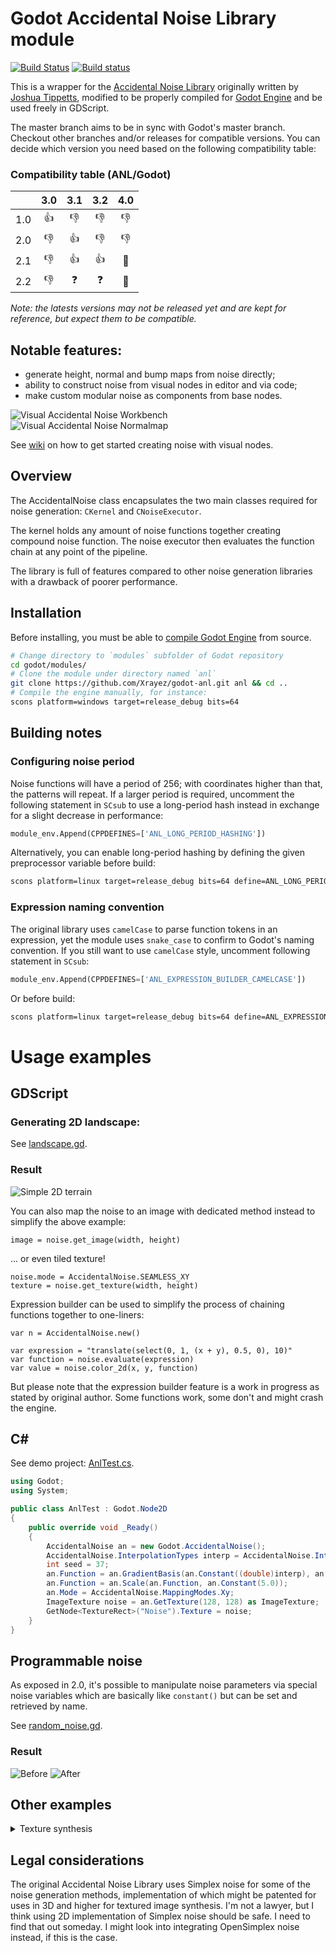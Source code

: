 # Godot Accidental Noise Library module

[![Build Status](https://travis-ci.com/Xrayez/godot-anl.svg?branch=master)](https://travis-ci.com/Xrayez/godot-anl)
[![Build status](https://ci.appveyor.com/api/projects/status/n6b4hvlk7pxu6dk0/branch/master?svg=true)](https://ci.appveyor.com/project/Xrayez/godot-anl/branch/master)

This is a wrapper for the
[Accidental Noise Library](https://github.com/JTippetts/accidental-noise-library)
originally written by
[Joshua Tippetts](https://sourceforge.net/u/tippettsj/profile/), modified
to be properly compiled for [Godot Engine](https://github.com/godotengine/godot)
and be used freely in GDScript.

The master branch aims to be in sync with Godot's master branch. Checkout other
branches and/or releases for compatible versions. You can decide which version 
you need based on the following compatibility table:

### Compatibility table (ANL/Godot)

|     | 3.0 | 3.1 | 3.2 | 4.0 |
| --: |:---:|:---:|:---:|:---:|
| 1.0 |  👍 |  👎 |  👎 | 👎  |
| 2.0 |  👎 |  👍 |  👎 | 👎  |
| 2.1 |  👎 |  👍 |  👍 | 🤞  |
| 2.2 |  👎 |  ❓ |  ❓  | 🤞  |

*Note: the latests versions may not be released yet and are kept for reference,
but expect them to be compatible.*

## Notable features:

* generate height, normal and bump maps from noise directly;
* ability to construct noise from visual nodes in editor and via code;
* make custom modular noise as components from base nodes.

![Visual Accidental Noise Workbench](examples/images/visual_noise.png)
![Visual Accidental Noise Normalmap](examples/images/visual_noise_normalmap.png)

See [wiki](https://github.com/Xrayez/godot-anl/wiki#visual-noise) on how to get started
creating noise with visual nodes.

## Overview

The AccidentalNoise class encapsulates the two main classes required for noise
generation: `CKernel` and `CNoiseExecutor`.

The kernel holds any amount of noise functions together creating compound noise
function. The noise executor then evaluates the function chain at any point of
the pipeline.

The library is full of features compared to other noise generation libraries with
a drawback of poorer performance.

## Installation

Before installing, you must be able to 
[compile Godot Engine](https://docs.godotengine.org/en/latest/development/compiling/) 
from source.

```bash
# Change directory to `modules` subfolder of Godot repository
cd godot/modules/
# Clone the module under directory named `anl`
git clone https://github.com/Xrayez/godot-anl.git anl && cd ..
# Compile the engine manually, for instance:
scons platform=windows target=release_debug bits=64
```

## Building notes

### Configuring noise period

Noise functions will have a period of 256; with coordinates higher than that,
the patterns will repeat. If a larger period is required, uncomment the
following statement in `SCsub` to use a long-period hash instead in exchange for a slight
decrease in performance:

```python
module_env.Append(CPPDEFINES=['ANL_LONG_PERIOD_HASHING'])
```

Alternatively, you can enable long-period hashing by defining the given preprocessor
variable before build:

```bash
scons platform=linux target=release_debug bits=64 define=ANL_LONG_PERIOD_HASHING
```

### Expression naming convention

The original library uses `camelCase` to parse function tokens in an expression,
yet the module uses `snake_case` to confirm to Godot's naming convention. If you
still want to use `camelCase` style, uncomment following statement in `SCsub`:

```python
module_env.Append(CPPDEFINES=['ANL_EXPRESSION_BUILDER_CAMELCASE'])
```

Or before build:

```bash
scons platform=linux target=release_debug bits=64 define=ANL_EXPRESSION_BUILDER_CAMELCASE
```

# Usage examples

## GDScript

### Generating 2D landscape:

See [landscape.gd](examples/landscape_2d/landscape.gd).

### Result
![Simple 2D terrain](examples/landscape_2d/landscape.png)

You can also map the noise to an image with dedicated method instead to simplify
the above example:
```gdscript
image = noise.get_image(width, height)
```
... or even tiled texture!
```gdscript
noise.mode = AccidentalNoise.SEAMLESS_XY
texture = noise.get_texture(width, height)
```

Expression builder can be used to simplify the process of chaining
functions together to one-liners:

```gdscript
var n = AccidentalNoise.new()

var expression = "translate(select(0, 1, (x + y), 0.5, 0), 10)"
var function = noise.evaluate(expression)
var value = noise.color_2d(x, y, function)
```

But please note that the expression builder feature is a work in progress as
stated by original author. Some functions work, some don't and might crash the
engine.

## C#

See demo project: [AnlTest.cs](examples/mono/AnlTest.cs).

```csharp
using Godot;
using System;

public class AnlTest : Godot.Node2D
{
	public override void _Ready()
	{
		AccidentalNoise an = new Godot.AccidentalNoise();
		AccidentalNoise.InterpolationTypes interp = AccidentalNoise.InterpolationTypes.Linear;
		int seed = 37;
		an.Function = an.GradientBasis(an.Constant((double)interp), an.Constant(seed));
		an.Function = an.Scale(an.Function, an.Constant(5.0));
		an.Mode = AccidentalNoise.MappingModes.Xy;
		ImageTexture noise = an.GetTexture(128, 128) as ImageTexture;
		GetNode<TextureRect>("Noise").Texture = noise;
	}
}
```

## Programmable noise

As exposed in 2.0, it's possible to manipulate noise parameters via special noise
variables which are basically like `constant()` but can be set and retrieved by name.

See [random_noise.gd](examples/programmable_noise/random_noise.gd).

### Result
![Before](examples/images/programmable_noise_before.png)
![After](examples/images/programmable_noise_after.png)


## Other examples
<details><summary>Texture synthesis</summary>
<p>

![Water or Smoke?](examples/images/water_smoke.png)
![Stones with moss?](examples/images/stone_moss.png)
![Lapis lazuli?](examples/images/stone_lapis.png)

</p>
</details>

## Legal considerations

The original Accidental Noise Library uses Simplex noise for some of the noise
generation methods, implementation of which might be patented for uses in 3D and
higher for textured image synthesis. I'm not a lawyer, but I think using 2D
implementation of Simplex noise should be safe. I need to find that out someday.
I might look into integrating OpenSimplex noise instead, if this is the case.
